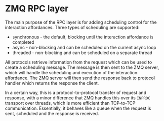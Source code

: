 # ZMQ RPC layer

The main purpose of the RPC layer is for adding scheduling control for the interaction affordances. Three types of scheduling are supported:

- synchronous - the default, blocking until the interaction affordance is completed
- async - non-blocking and can be scheduled on the current async loop  
- threaded - non-blocking and can be scheduled on a separate thread

All protocols retrieve information from the request which can be used to create a scheduling message. The message is then sent to the ZMQ server, which will handle the scheduling and execution of the interaction affordance. The ZMQ server will then send the response back to protocol handler which returns the response the client.

In a certain way, this is a protocol-to-protocol transfer of request and response, with a minor difference that ZMQ handles this over its `INPROC` transport over threads, which is more efficient than TCP-to-TCP communication. Essentially, it behaves like a queue when the request is sent, scheduled and the response is received.
